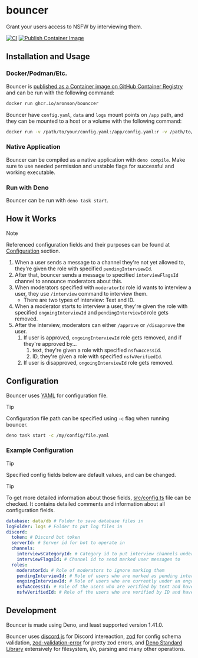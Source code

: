 # bouncer

Grant your users access to NSFW by interviewing them.

[![CI](https://github.com/aronson/bouncer/actions/workflows/ci.yaml/badge.svg)](https://github.com/aronson/bouncer/actions/workflows/ci.yaml)
[![Publish Container Image](https://github.com/aronson/bouncer/actions/workflows/cd.yaml/badge.svg)](https://github.com/aronson/bouncer/actions/workflows/cd.yaml)

## Installation and Usage

### Docker/Podman/Etc.

Bouncer is [published as a Container image on GitHub Container Registry](https://github.com/aronson/bouncer/pkgs/container/bouncer) and can be run with the following command:

```sh
docker run ghcr.io/aronson/bounccer
```

Bouncer have `config.yaml`, `data` and `logs` mount points on `/app` path, and they can be mounted to a host or a volume with the following command:

```sh
docker run -v /path/to/your/config.yaml:/app/config.yaml:r -v /path/to/bouncer/data:/app/data -v /path/to/bouncer/logs:/app/logs ghcr.io/aronson/bouncer
```

### Native Application

Bouncer can be compiled as a native application with `deno compile`. Make sure to use needed permission and unstable flags for successful and working executable.

### Run with Deno

Bouncer can be run with `deno task start`.

## How it Works

> [!NOTE]
>
> Referenced configuration fields and their purposes can be found at [Configuration](#configuration) section.

1. When a user sends a message to a channel they're not yet allowed to, they're given the role with specified
   `pendingInterviewId`.
2. After that, bouncer sends a message to specified `interviewFlagsId` channel to announce moderators about this.
3. When moderators specified with `moderatorId` role id wants to interview a user, they use `/interview` command to
   interview them.
   - There are two types of interview: Text and ID.
4. When a moderator starts to interview a user, they're given the role with specified `ongoingInterviewId` and
   `pendingInterviewId` role gets removed.
5. After the interview, moderators can either `/approve` or `/disapprove` the user.
   1. If user is approved, `ongoingInterviewId` role gets removed, and if they're approved by...
      1. text, they're given a role with specified `nsfwAccessId`.
      2. ID, they're given a role with specified `nsfwVerifiedId`.
   2. If user is disapproved, `ongoingInterviewId` role gets removed.

## Configuration

Bouncer uses [YAML](https://yaml.org) for configuration file.

> [!TIP]
>
> Configuration file path can be specified using `-c` flag when running bouncer.
>
> ```sh
> deno task start -c /my/config/file.yaml
> ```

### Example Configuration

> [!TIP]
>
> Specified config fields below are default values, and can be changed.

> [!TIP]
>
> To get more detailed information about those fields, [src/config.ts](src/config.ts) file can be checked. It contains detailed comments and information about all configuration fields.

```yaml
database: data/db # Folder to save database files in
logFolder: logs # Folder to put log files in
discord:
  token: # Discord bot token
  serverId: # Server id for bot to operate in
  channels:
    interviewsCategoryId: # Category id to put interview channels under
    interviewFlagsId: # Channel id to send marked user messages to
  roles:
    moderatorId: # Role of moderators to ignore marking them
    pendingInterviewId: # Role of users who are marked as pending interview
    ongoingInterviewId: # Role of users who are currently under an ongoing interview
    nsfwAccessId: # Role of the users who are verified by text and have access to NSFW channels
    nsfwVerifiedId: # Role of the users who are verified by ID and have access to special NSFW channels
```

## Development

Bouncer is made using Deno, and least supported version 1.41.0.

Bouncer uses [discord.js](https://discord.js.org) for Discord intereaction, [zod](https://zod.dev) for config schema validation, [zod-validation-error](https://github.com/causaly/zod-validation-error) for pretty zod errors, and [Deno Standard Library](https://deno.land/std) extensively for filesystem, i/o, parsing and many other operations.
